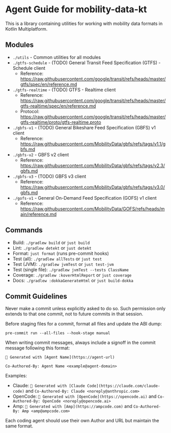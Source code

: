 # Agent Guide for mobility-data-kt

This is a library containing utilities for working with mobility data formats in
Kotlin Multiplatform.

## Modules

- `./utils` - Common utilities for all modules
- `./gtfs-schedule` - (TODO) General Transit Feed Specification (GTFS) -
  Schedule client
    - Reference:
      https://raw.githubusercontent.com/google/transit/refs/heads/master/gtfs/spec/en/reference.md
- `./gtfs-realtime` - (TODO) GTFS - Realtime client
    - Reference:
      https://raw.githubusercontent.com/google/transit/refs/heads/master/gtfs-realtime/spec/en/reference.md
    - Protocol:
      https://raw.githubusercontent.com/google/transit/refs/heads/master/gtfs-realtime/proto/gtfs-realtime.proto
- `./gbfs-v1` - (TODO) General Bikeshare Feed Specification (GBFS) v1 client
    - Reference:
      https://raw.githubusercontent.com/MobilityData/gbfs/refs/tags/v1.1/gbfs.md
- `./gbfs-v2` - GBFS v2 client
    - Reference:
      https://raw.githubusercontent.com/MobilityData/gbfs/refs/tags/v2.3/gbfs.md
- `./gbfs-v3` - (TODO) GBFS v3 client
    - Reference:
      https://raw.githubusercontent.com/MobilityData/gbfs/refs/tags/v3.0/gbfs.md
- `./gofs-v1` - General On-Demand Feed Specification (GOFS) v1 client
    - Reference:
      https://raw.githubusercontent.com/MobilityData/GOFS/refs/heads/main/reference.md

## Commands

- Build: `./gradlew build` or `just build`
- Lint: `./gradlew detekt` or `just detekt`
- Format: `just format` (runs pre-commit hooks)
- Test (all): `./gradlew allTests` or `just test`
- Test (JVM): `./gradlew jvmTest` or `just test-jvm`
- Test (single file): `./gradlew jvmTest --tests ClassName`
- Coverage: `./gradlew :koverHtmlReport` or `just coverage`
- Docs: `./gradlew :dokkaGenerateHtml` or `just build-dokka`

## Commit Guidelines

Never make a commit unless explicitly asked to do so. Such permission only
extends to that one commit, not to future commits in that session.

Before staging files for a commit, format all files and update the ABI dump:

```
pre-commit run --all-files --hook-stage manual
```

When writing commit messages, always include a signoff in the commit message
following this format:

```
🤖 Generated with [Agent Name](https://agent-url)

Co-Authored-By: Agent Name <example@agent-domain>
```

Examples:

- Claude: `🤖 Generated with [Claude Code](https://claude.com/claude-code)` and
  `Co-Authored-By: Claude <noreply@anthropic.com>`
- OpenCode: `🤖 Generated with [OpenCode](https://opencode.ai)` and
  `Co-Authored-By: OpenCode <noreply@opencode.ai>`
- Amp: `🤖 Generated with [Amp](https://ampcode.com)` and
  `Co-Authored-By: Amp <amp@ampcode.com>`

Each coding agent should use their own Author and URL but maintain the same
format.
